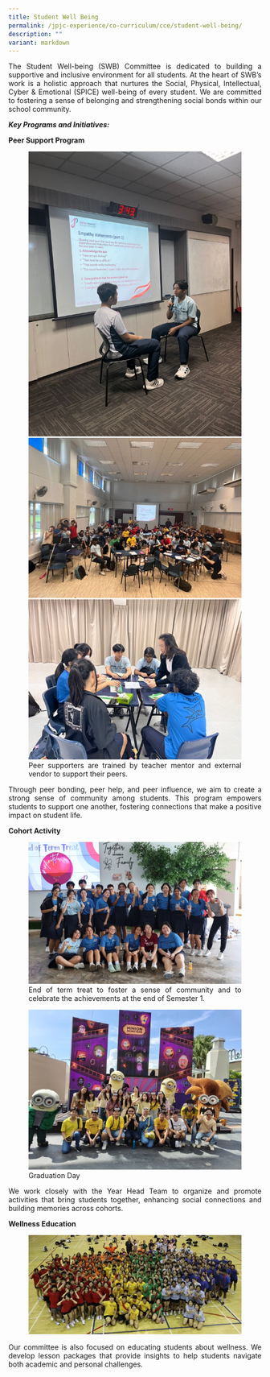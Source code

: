 ```yaml
---
title: Student Well Being
permalink: /jpjc-experience/co-curriculum/cce/student-well-being/
description: ""
variant: markdown
---
```

<div align="justify">
	
<p>The Student Well-being (SWB) Committee is dedicated to building a supportive and inclusive environment for all students. At the heart of SWB’s work is a holistic approach that nurtures the Social, Physical, Intellectual, Cyber &amp; Emotional (SPICE) well-being of every student. We are committed to fostering a sense of belonging and strengthening social bonds within our school community.</p>	
	
<p><b><i>	Key Programs and Initiatives:</i></b></p>
	<p><b> Peer Support Program</b></p>		

<figure>
<img src="/images/JPJC%20Experience/Co%20Curriculum/CCE/Student%20Well%20being/swb2.jpg">
<img src="/images/JPJC%20Experience/Co%20Curriculum/CCE/Student%20Well%20being/swb3.jpg">
<img src="/images/JPJC%20Experience/Co%20Curriculum/CCE/Student%20Well%20being/swb4.jpg">
Peer supporters are trained by teacher mentor and external vendor to support their peers.</figure>	

<p>	Through peer bonding, peer help, and peer influence, we aim to create a strong sense of community among students. This program empowers students to support one another, fostering connections that make a positive impact on student life.</p>
	
<p><b>Cohort Activity</b></p>			
	
<figure>
<img src="/images/JPJC%20Experience/Co%20Curriculum/CCE/Student%20Well%20being/swb5.jpg">
End of term treat to foster a sense of community and to celebrate the achievements at the end of Semester 1.</figure>	
	
	
<figure>
<img src="/images/JPJC%20Experience/Co%20Curriculum/CCE/Student%20Well%20being/swb6.jpg">
Graduation Day</figure>		
	
<p>	We work closely with the Year Head Team to organize and promote activities that bring students together, enhancing social connections and building memories across cohorts.</p>
	
<p><b>Wellness Education</b></p>			
	
<figure>
<img src="/images/JPJC%20Experience/Co%20Curriculum/CCE/Student%20Well%20being/sw1.jpg">
</figure>	
		
<p>Our committee is also focused on educating students about wellness. We develop lesson packages that provide insights to help students navigate both academic and personal challenges.</p>
	
</div>